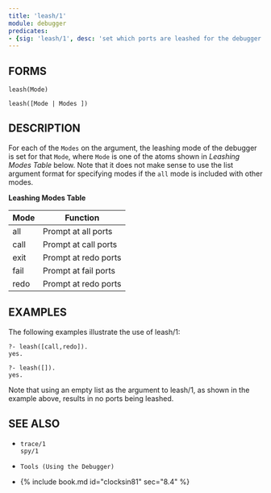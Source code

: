 ```yaml
---
title: 'leash/1'
module: debugger
predicates:
- {sig: 'leash/1', desc: 'set which ports are leashed for the debugger'}
---
```


## FORMS
```
leash(Mode)

leash([Mode | Modes ])
```
## DESCRIPTION

For each of the `Modes` on the argument, the leashing mode of the debugger is set for that `Mode`, where `Mode` is one of the atoms shown in *Leashing Modes Table* below.
Note that it does not make sense to use the list argument format for specifying modes if the `all` mode is included with other modes.

**Leashing Modes Table**

|Mode|Function|
|-----|---------|
| all | Prompt at all ports | 
| call | Prompt at call ports | 
| exit | Prompt at redo ports | 
| fail | Prompt at fail ports | 
| redo | Prompt at redo ports | 

## EXAMPLES

The following examples illustrate the use of leash/1:

```
?- leash([call,redo]).
yes.

?- leash([]).
yes.
```

Note that using an empty list as the argument to leash/1, as shown in the example above, results in no ports being leashed.

## SEE ALSO

- `trace/1`  
`spy/1`

- `Tools (Using the Debugger)`
- {% include book.md id="clocksin81" sec="8.4" %}

